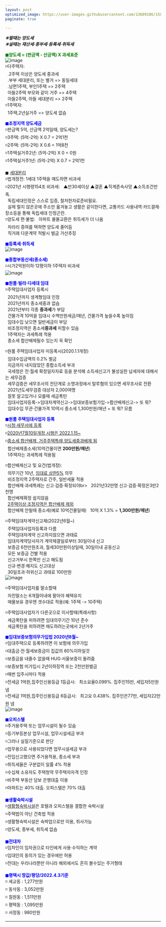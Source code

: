 ```yaml
---
layout: post
optimized_image: https://user-images.githubusercontent.com/13609186/158834851-5c5d7736-001b-448d-8bb6-eb99f2f16233.jpg
paginate: true

---
```

***✳팔때는 양도세***<br>
***✳살때는 재산세·종부세·등록세·취득세***<br>

<span style="color:green">**◼양도세 = (판금액 - 산금액) X 과세표준**</span><br>
![image](https://thumb.mt.co.kr/06/2021/05/2021051314510663694_1.jpg/dims/optimize/) <br>
◽다주택자: <br>
&nbsp; .2주택 이상은 양도세 중과세 <br>
&nbsp; .부부 세대분리, 또는 별거 => 동일세대 <br>
&nbsp; .남편1주택, 부인1주택 => 2주택 <br>
&nbsp; 아들2주택 부모와 같이 거주 => 4주택 <br>
&nbsp; 아들2주택, 아들 세대분리 => 2주택 <br>
◽1주택자: <br>
&nbsp; 1주택,2년실거주 => 양도세 없슴<br>

<span style="color:blue">**◼조정지역 양도세금**</span> <br>
◽판금액 5억, 산금액 2억일때, 양도세는? <br>
◽3주택: (5억-2억) X 0.7 = 2억1천 <br>
◽2주택: (5억-2억) X 0.6 = 1억8천 <br>
◽1주택실거주2년: (5억-2억) X 0 =  0원 <br>
◽1주택실거주1년: (5억-2억) X 0.7 = 2억1천 <br>

◼ [세대분리](https://www.mylawstory.com/3475/)<br>
◽법개정전: 1세대 1주택을 매도하면 비과세<br>
◽2021년 시행령154조 비과세:
&nbsp; ▲만30세이상 ▲결혼 ▲직계존속사망 ▲소득조건만족.<br>
&nbsp; 독립세대인정은 스스로 입증, 철저한자료준비필요.<br>
&nbsp; 실제 멀지 않은곳에 주소만 옮겨놓고 생활은 같이한다면, 교통카드 사용내역·카드결제·장소등을 통해 독립세대 인정곤란.<br>
◽양도세 편·불법:
&nbsp; 아파트 물물교환은 취득세가 더 나옴<br>
&nbsp; 차라리 증여를 택하면 양도세 줄어듬<br>
&nbsp; 직거래 다운계약 적발시 벌금 가산추징<br>

<span style="color:blue">**◼등록세·취득세**</span><br>
![image](https://t1.daumcdn.net/cfile/blog/2211B6395891DCA237)<br>

<span style="color:blue">**◼종합부동산세(종소세)**</span><br>
◽시가2억원이하·12평이하·1주택자 비과세<br>
![image](http://cdn.bizwatch.co.kr/news/photo/2019/01/24/0e367ee0334549d9740249280791160d112724.jpg)<br>

<span style="color:blue">**◼원룸·빌라·다세대 임대**</span><br>
◽주택임대사업자 등록시<br>
&nbsp; 2021년까지 생계형임대 인정<br>
&nbsp; 2021년까지 종소세중과 없슴<br>
&nbsp; 2021년부터 각종 **중과세**가 부담<br>
&nbsp; 건물가격 10억을 임대시 수백만원세금/매년, 건물가격 높을수록 높아짐<br>
&nbsp; 임대수입 낮으면 일반세금이 부담<br>
&nbsp; 비조정지역은 종소세**중과세** 피할수 있슴<br>
&nbsp; 1주택자는 과세특례 적용<br>
&nbsp; 종소세 합산배제될수 있는지 꼭 확인<br>

◽원룸 주택임대사업자 미등록시(2020.1.1개정)<br>
&nbsp; 임대수입금액의 0.2% 벌금<br>
&nbsp; 지금까지 내지않았던 종합소득세 부과<br>
&nbsp; 국세청은 전·월세 확정일자자료 등을 분석해 소득세신고가 불성실한 납세자에 대해서는 세무검증<br>
&nbsp; 세무검증은 세무조사의 전단계로 소명과정에서 탈루혐의 있으면 세무조사로 전환<br>
&nbsp; 2021년도세무검증 대상자 2,000여명<br>
&nbsp; 잘못 알고있거나 모를때 세금폭탄<br>
&nbsp; 임대사업자등록->임대차계약신고->임대보증보험가입->합산배제신고-> 또 뭐?<br>
&nbsp; 임대수입 무관·건물가격 10억시 종소세 1,300만원/매년 + 또 뭐? 모름<br>

<span style="color:blue">**◼원룸 주택임대사업자 등록**</span><br>
◽[시청·세무서에 등록](https://easylaw.go.kr/CSP/CnpClsMain.laf?popMenu=ov&csmSeq=864&ccfNo=4&cciNo=1&cnpClsNo=1)<br>
◽[2020년7월10일개정,시행은 2022.1.15~](https://www.law.go.kr/LSW/LsiJoLinkP.do?docType=&lsNm=%EB%AF%BC%EA%B0%84%EC%9E%84%EB%8C%80%EC%A3%BC%ED%83%9D%EC%97%90+%EA%B4%80%ED%95%9C+%ED%8A%B9%EB%B3%84%EB%B2%95&joNo=&languageType=KO&paras=1#)<br>
◽[종소세 합산배제, 거주주택특례,양도세중과배제 됨](https://www.yna.co.kr/view/AKR20200914076700002)<br>
&nbsp; 합산배제종소세(10억건물이면 **200만원/매년**)<br>
&nbsp; 1주택자는 과세특례 적용됨<br>

◽합산배제신고 및 요건(법개정): <br>
&nbsp; 의무기간 10년, [임대료 상한5%](https://www.mylawstory.com/660/) 의무<br>
&nbsp; 비조정지역 2주택자로 간주, 일반세율 적용<br>
&nbsp; 합산배제·과세특례는 신고·검증·확정되야br>
&nbsp; 2021년32만명 신고·검증·확정은3만2천명<br>
&nbsp; 합산배제확정 쉽지않음<br>
&nbsp; [2주택이상·조정지역은 합산배제 제외](https://www.yna.co.kr/view/AKR20190916074100002>)<br>
&nbsp; 합산배제 안될때 종소세(예로 10억건물일때)
&nbsp; 10억 X 1.3% = **1,300만원/매년**)<br>

◽주택임대차계약신고제(2022년6월~)<br>
&nbsp; 주택임대사업자등록과 다름<br>
&nbsp; 주택임대차계약 신고하지않으면 과태료<br>
&nbsp; 임대차계약당사자가 계약체결일로부터 30일이내 신고<br>
&nbsp; 보증금 6천만원초과, 월세30만원이상일때, 30일이내 공동신고<br> 
&nbsp; 모든 보증금 건별 적용<br> 
&nbsp; 신고거부시 한쪽만 신고 해도됨<br>
&nbsp; 신규·변경·해지도 신고대상<br>
&nbsp; 30일초과·허위신고 과태료 100만원<br>
![image](https://img1.daumcdn.net/thumb/R1280x0/?scode=mtistory2&fname=https%3A%2F%2Fblog.kakaocdn.net%2Fdn%2FHDmuw%2FbtqEtFXBeN6%2FqoY0kHGZKTBPITFmd3IBD0%2Fimg.png)<br>

◽주택임대사업자를 말소할때<br>
&nbsp; 자진말소는 6개월이내에 팔아야 혜택유지<br>
&nbsp; 매물보유 경우엔 갯수대로 적용(예: 1주택 -> 10주택)<br>

◽주택임대사업자가 다른곳으로 이사할때(특례사항)<br>
&nbsp; 세금폭탄을 피하려면 임대의무기간 10년 준수<br>
&nbsp; 세금폭탄을 피하려면 매도하려는곳에서 2년거주<br>

<span style="color:blue">**◼임대보증보험의무가입법 2020년8월~**</span><br>
◽임대주택으로 등록하려면 이 보험에 의무가입<br>
◽대출금·전·월세보증금이 집값의 60%이하일것<br>
◽보증금을 내줄수 없을때 HUG·서울보증이 돌려줌<br>
◽보증보험 미가입시 2년이하징역 또는 2천만원벌금<br>
◽매번 입주시마다 적용<br>
◽전세금 1억원,집주인신용등급 1등급시:
&nbsp; 최소요율0.099%. 집주인15만, 세입자5만원 냄<br>
◽전세금 1억원,집주인신용등급 6등급시:
&nbsp; 최고요 0.438%. 집주인은77만, 세입자22만원 냄<br>
![image](https://img.hankyung.com/photo/202008/01.23519684.1.jpg) <br>

<span style="color:blue">**◼오피스텔**</span><br>
◽주거용주택 또는 업무시설이 될수 있슴<br>
◽등기부등본상 업무시설, 업무시설세금 부과<br>
◽그러나 실질기준으로 판단<br>
◽업무용으로 사용되었다면 업무시설세금 부과<br>
◽전입신고했으면 주거용적용, 종소세 부과<br>
◽취득세율은 구분없이 일률 4% 적용<br>
◽수십채 소유자도 주택청약 무주택자자격 인정<br>
◽비주택 부동산 담보 은행대출 이용<br>
◽아파트는 40% 대출. 오피스텔은 70% 대출<br>

<span style="color:blue">**◼생활숙박시설**</span><br>
◽[생활형숙박시설](https://www.bizhankook.com/bk/article/22709)은 호텔과 오피스텔을 결합한 숙박시설<br>
◽주택법이 아닌 건축법 적용<br>
◽생활형숙박시설은 숙박업으로만 이용, 취사가능<br>
◽양도세, 종부세, 취득세 없슴<br>

<span style="color:blue">**◼전대차**</span><br>
◽임차인이 임차권으로 타인에게 사용·수익하는 계약<br>
◽임대인의 동의가 있는 경우에만 허용<br>
◽전대는 우리나라뿐만 아니라 해외에서도 흔히 볼수있는 주거형태<br>

<span style="color:blue">**◼평택시 땅값/평당/2022.4.3기준**</span><br>
◽ 세교동 : 1,277만원<br>
◽ 동삭동 : 3,052만원<br>
◽ 칠원동 : 1,511만원<br>
◽ 평택동 : 1,095만원<br>
◽ 서정동 : 980만원<br>


---
